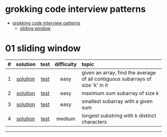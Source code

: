# grokking code interview patterns

- [grokking code interview patterns](#grokking-code-interview-patterns)
  - [sliding window](#01-sliding-window)

# 01 sliding window
#|solution|test|difficulty|topic
:-:|:-:|:-:|:-:|:--
1|[solution](./01_sliding_window/src/main/java/solutions/AverageOfSubarrayOfSizeK.java)|[test](./01_sliding_window/src/main/test/AverageOfSubarrayOfSizeKTest.java)|easy|given an array, find the average of all contiguous subarrays of size 'k' in it
2|[solution](./01_sliding_window/src/main/java/solutions/MaxSumSubArrayOfSizeK.java)|[test](./01_sliding_window/src/main/test/MaxSumSubArrayOfSizeKTest.java)|easy|maximum sum subarray of size k
3|[solution](./01_sliding_window/src/main/java/solutions/MinSubArraySum.java)|[test](./01_sliding_window/src/main/test/MinSubArraySumTest.java)|easy|smallest subarray with a given sum
4|[solution](./01_sliding_window/src/main/java/solutions/LongestSubstringKDistinct.java)|[test](./01_sliding_window/src/main/test/LongestSubstringKDistinctTest.java)|medium|longest substring with k distinct characters

<hr/>
<!--
|[solution](./01_sliding_window/src/main/java/solutions/.java)|[test](./01_sliding_window/src/main/test/Test.java)||
-->

